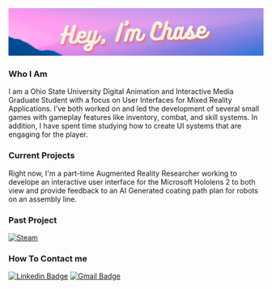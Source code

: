 ![Header image](https://raw.githubusercontent.com/Chaseao/Chaseao/master/Chase.png)
<h3>
  Who I Am
</h3>
<p>
   I am a Ohio State University Digital Animation and Interactive Media Graduate Student with a focus on User Interfaces for Mixed Reality Applications. I’ve both worked on and led the development of several small games with gameplay features like inventory, combat, and skill systems. In addition, I have spent time studying how to create UI systems that are engaging for the player.
</p>

<h3>
  Current Projects
</h3>
<p>
  Right now, I'm a part-time Augmented Reality Researcher working to develope an interactive user interface for the Microsoft Hololens 2 to both view and provide feedback to an AI Generated coating path plan for robots on an assembly line.
</p>

<h3>
  Past Project
</h3>

[![Steam](https://img.shields.io/badge/Zakumba:_Astraia-%23000000.svg?style=flat&logo=steam&logoColor=white&link=https://store.steampowered.com/app/1430350/Zakumba_Astraia/)](https://store.steampowered.com/app/1430350/Zakumba_Astraia/)

<h3>
  How To Contact me
</h3>
  
  [![Linkedin Badge](https://img.shields.io/badge/-Chase_Oberg-blue?style=flat-square&logo=Linkedin&logoColor=white&link=https://www.linkedin.com/in/chase-oberg-6a5a1621b/)](https://www.linkedin.com/in/chase-oberg-6a5a1621b/)
[![Gmail Badge](https://img.shields.io/badge/-chaseao.oberg@gmail.com-d14836?style=flat-square&logo=Gmail&logoColor=white&link=mailto:chaseao.oberg@gmail.com)](mailto:chaseao.oberg@gmail.com)

<!---
Chaseao/Chaseao is a ✨ special ✨ repository because its `README.md` (this file) appears on your GitHub profile.
You can click the Preview link to take a look at your changes.
--->
